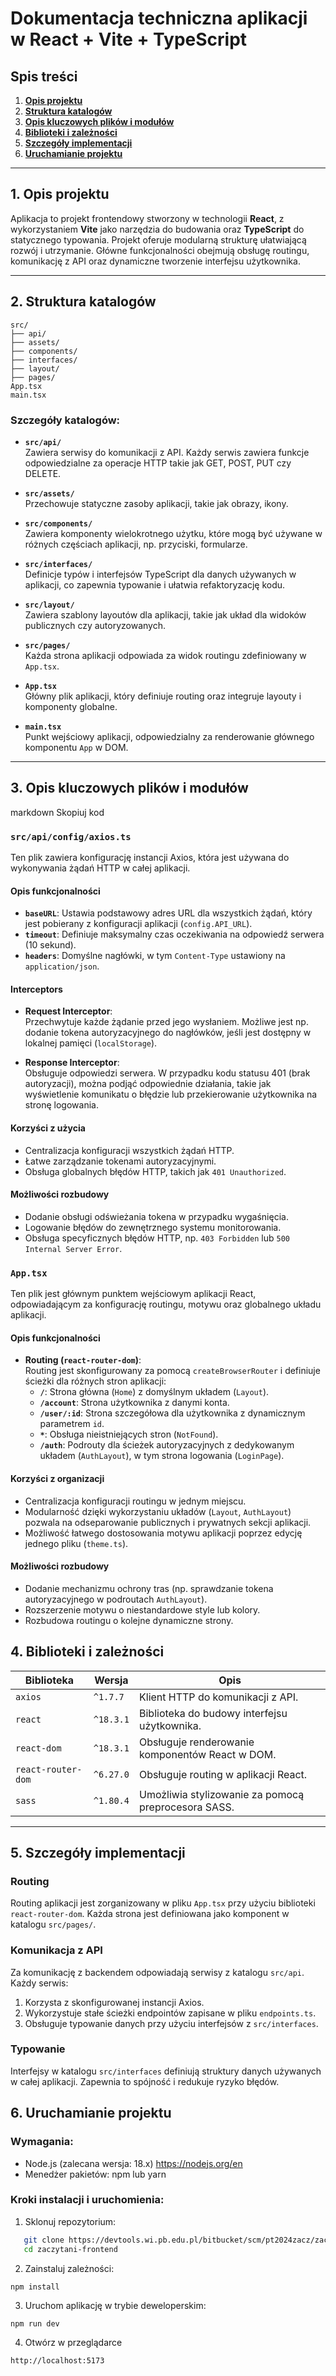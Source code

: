 # Dokumentacja techniczna aplikacji w React + Vite + TypeScript

## Spis treści

1. [**Opis projektu**](#1-opis-projektu)
2. [**Struktura katalogów**](#2-struktura-katalogów)
3. [**Opis kluczowych plików i modułów**](#3-opis-kluczowych-plików-i-modułów)
4. [**Biblioteki i zależności**](#4-biblioteki-i-zależności)
5. [**Szczegóły implementacji**](#5-szczegóły-implementacji)
6. [**Uruchamianie projektu**](#6-uruchamianie-projektu)

---

## 1. Opis projektu

Aplikacja to projekt frontendowy stworzony w technologii **React**, z wykorzystaniem **Vite** jako narzędzia do budowania oraz **TypeScript** do statycznego typowania. Projekt oferuje modularną strukturę ułatwiającą rozwój i utrzymanie. Główne funkcjonalności obejmują obsługę routingu, komunikację z API oraz dynamiczne tworzenie interfejsu użytkownika.

---

## 2. Struktura katalogów

```
src/
├── api/
├── assets/
├── components/
├── interfaces/
├── layout/
├── pages/
App.tsx
main.tsx
```

### Szczegóły katalogów:

- **`src/api/`**  
  Zawiera serwisy do komunikacji z API. Każdy serwis zawiera funkcje odpowiedzialne za operacje HTTP takie jak GET, POST, PUT czy DELETE.

- **`src/assets/`**  
  Przechowuje statyczne zasoby aplikacji, takie jak obrazy, ikony.

- **`src/components/`**  
  Zawiera komponenty wielokrotnego użytku, które mogą być używane w różnych częściach aplikacji, np. przyciski, formularze.

- **`src/interfaces/`**  
  Definicje typów i interfejsów TypeScript dla danych używanych w aplikacji, co zapewnia typowanie i ułatwia refaktoryzację kodu.

- **`src/layout/`**  
  Zawiera szablony layoutów dla aplikacji, takie jak układ dla widoków publicznych czy autoryzowanych.

- **`src/pages/`**  
  Każda strona aplikacji odpowiada za widok routingu zdefiniowany w `App.tsx`.

- **`App.tsx`**  
  Główny plik aplikacji, który definiuje routing oraz integruje layouty i komponenty globalne.

- **`main.tsx`**  
  Punkt wejściowy aplikacji, odpowiedzialny za renderowanie głównego komponentu `App` w DOM.

---

## 3. Opis kluczowych plików i modułów

markdown
Skopiuj kod

### **`src/api/config/axios.ts`**

Ten plik zawiera konfigurację instancji Axios, która jest używana do wykonywania żądań HTTP w całej aplikacji.

#### **Opis funkcjonalności**

- **`baseURL`**: Ustawia podstawowy adres URL dla wszystkich żądań, który jest pobierany z konfiguracji aplikacji (`config.API_URL`).
- **`timeout`**: Definiuje maksymalny czas oczekiwania na odpowiedź serwera (10 sekund).
- **`headers`**: Domyślne nagłówki, w tym `Content-Type` ustawiony na `application/json`.

#### **Interceptors**

- **Request Interceptor**:  
  Przechwytuje każde żądanie przed jego wysłaniem. Możliwe jest np. dodanie tokena autoryzacyjnego do nagłówków, jeśli jest dostępny w lokalnej pamięci (`localStorage`).

- **Response Interceptor**:  
  Obsługuje odpowiedzi serwera. W przypadku kodu statusu 401 (brak autoryzacji), można podjąć odpowiednie działania, takie jak wyświetlenie komunikatu o błędzie lub przekierowanie użytkownika na stronę logowania.

#### **Korzyści z użycia**

- Centralizacja konfiguracji wszystkich żądań HTTP.
- Łatwe zarządzanie tokenami autoryzacyjnymi.
- Obsługa globalnych błędów HTTP, takich jak `401 Unauthorized`.

#### **Możliwości rozbudowy**

- Dodanie obsługi odświeżania tokena w przypadku wygaśnięcia.
- Logowanie błędów do zewnętrznego systemu monitorowania.
- Obsługa specyficznych błędów HTTP, np. `403 Forbidden` lub `500 Internal Server Error`.

### **`App.tsx`**

Ten plik jest głównym punktem wejściowym aplikacji React, odpowiadającym za konfigurację routingu, motywu oraz globalnego układu aplikacji.

#### **Opis funkcjonalności**

- **Routing (`react-router-dom`)**:  
  Routing jest skonfigurowany za pomocą `createBrowserRouter` i definiuje ścieżki dla różnych stron aplikacji:
  - **`/`**: Strona główna (`Home`) z domyślnym układem (`Layout`).
  - **`/account`**: Strona użytkownika z danymi konta.
  - **`/user/:id`**: Strona szczegółowa dla użytkownika z dynamicznym parametrem `id`.
  - **`*`**: Obsługa nieistniejących stron (`NotFound`).
  - **`/auth`**: Podrouty dla ścieżek autoryzacyjnych z dedykowanym układem (`AuthLayout`), w tym strona logowania (`LoginPage`).

#### **Korzyści z organizacji**

- Centralizacja konfiguracji routingu w jednym miejscu.
- Modularność dzięki wykorzystaniu układów (`Layout`, `AuthLayout`) pozwala na odseparowanie publicznych i prywatnych sekcji aplikacji.
- Możliwość łatwego dostosowania motywu aplikacji poprzez edycję jednego pliku (`theme.ts`).

#### **Możliwości rozbudowy**

- Dodanie mechanizmu ochrony tras (np. sprawdzanie tokena autoryzacyjnego w podroutach `AuthLayout`).
- Rozszerzenie motywu o niestandardowe style lub kolory.
- Rozbudowa routingu o kolejne dynamiczne strony.

## 4. Biblioteki i zależności

| Biblioteka         | Wersja    | Opis                                                |
| ------------------ | --------- | --------------------------------------------------- |
| `axios`            | `^1.7.7`  | Klient HTTP do komunikacji z API.                   |
| `react`            | `^18.3.1` | Biblioteka do budowy interfejsu użytkownika.        |
| `react-dom`        | `^18.3.1` | Obsługuje renderowanie komponentów React w DOM.     |
| `react-router-dom` | `^6.27.0` | Obsługuje routing w aplikacji React.                |
| `sass`             | `^1.80.4` | Umożliwia stylizowanie za pomocą preprocesora SASS. |

---

## 5. Szczegóły implementacji

### **Routing**

Routing aplikacji jest zorganizowany w pliku `App.tsx` przy użyciu biblioteki `react-router-dom`. Każda strona jest definiowana jako komponent w katalogu `src/pages/`.

### **Komunikacja z API**

Za komunikację z backendem odpowiadają serwisy z katalogu `src/api`. Każdy serwis:

1. Korzysta z skonfigurowanej instancji Axios.
2. Wykorzystuje stałe ścieżki endpointów zapisane w pliku `endpoints.ts`.
3. Obsługuje typowanie danych przy użyciu interfejsów z `src/interfaces`.

### **Typowanie**

Interfejsy w katalogu `src/interfaces` definiują struktury danych używanych w całej aplikacji. Zapewnia to spójność i redukuje ryzyko błędów.

## 6. Uruchamianie projektu

### **Wymagania:**

- Node.js (zalecana wersja: 18.x) https://nodejs.org/en
- Menedżer pakietów: npm lub yarn

### **Kroki instalacji i uruchomienia:**

1. Sklonuj repozytorium:

```bash
   git clone https://devtools.wi.pb.edu.pl/bitbucket/scm/pt2024zacz/zaczytani-frontend.git
   cd zaczytani-frontend
```

2. Zainstaluj zależności:

```
npm install
```

3. Uruchom aplikację w trybie deweloperskim:

```
npm run dev
```

4. Otwórz w przeglądarce

```
http://localhost:5173
```
